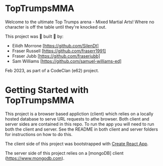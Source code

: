 # TopTrumpsMMA

Welcome to the ultimate Top Trumps arena - Mixed Martial Arts! Where no character is off the table until they're knocked out. 

This project was :wrench: built :wrench: by: 

- Eilidh Morrone [https://github.com/SilenDt]
- Fraser Russell [https://github.com/fraserr1991]
- Fraser Jubb [https://github.com/fraserjubb]
- Sam Williams [https://github.com/samuel-williams-ed]

Feb 2023, as part of a CodeClan (e62) project. 

# Getting Started with TopTrumpsMMA

This project is a browser based appliction (client) which relies on a locally hosted database to serve URL requests to athe browser. Both client and server sides are contained in this repo. To run the app you will need to run both the client and server. See the README in both client and server folders for instructions on how to do this. 

The client side of this project was bootstrapped with [Create React App](https://github.com/facebook/create-react-app).

The server side of this project relies on a [mongoDB] client (https://www.mongodb.com).


